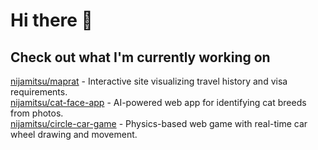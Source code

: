 # Hi there 👋

## **Check out what I'm currently working on**

[nijamitsu/maprat](https://github.com/nijamitsu/maprat) - Interactive site visualizing travel history and visa requirements.<br>
[nijamitsu/cat-face-app](https://github.com/nijamitsu/maprat) - AI-powered web app for identifying cat breeds from photos.<br>
[nijamitsu/circle-car-game](https://github.com/nijamitsu/circle-car-game) - Physics-based web game with real-time car wheel drawing and movement.<br>
